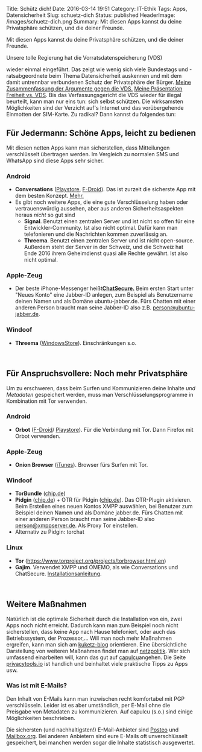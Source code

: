 Title: Schütz dich!
Date: 2016-03-14 19:51
Category: IT-Ethik
Tags: Apps, Datensicherheit
Slug: schuetz-dich
Status: published
HeaderImage: /images/schuetz-dich.png
Summary: Mit diesen Apps kannst du deine Privatsphäre schützen, und die deiner Freunde.

Mit diesen Apps kannst du deine Privatsphäre schützen, und die deiner Freunde.

<!--more-->Unsere tolle Regierung hat die Vorratsdatenspeicherung (VDS)
wieder einmal eingeführt. Das zeigt wie wenig sich viele Bundestags und
-ratsabgeordnete beim Thema Datensicherheit auskennen und mit dem damit
untrennbar verbundenen Schutz der Privatsphäre der Bürger. [Meine
Zusammenfassung der Argumente gegen die
VDS.](http://xcosx.de/wp-content/uploads/2015/10/VDS_Vorratsdatenspeicherung.pdf)
[Meine Präsentation Freiheit vs.
VDS](http://www.xcosx.de/mgb/keineph-slides/slides/vds.md.html). Bis das
Verfassungsgericht die VDS wieder für illegal beurteilt, kann man nur
eins tun: sich selbst schützen. Die wirksamsten Möglichkeiten sind der
Verzicht auf's Internet und das vorübergehende Einmotten der SIM-Karte.
Zu radikal? Dann kannst du folgendes tun:

Für Jedermann: Schöne Apps, leicht zu bedienen
----------------------------------------------

Mit diesen netten Apps kann man sicherstellen, dass Mitteilungen
verschlüsselt übertragen werden. Im Vergleich zu normalen SMS und
WhatsApp sind diese Apps sehr sicher.

### Android

-   **Conversations**
    ([Playstore](https://play.google.com/store/apps/details?id=eu.siacs.conversations),
    [F-Droid](https://f-droid.org/repository/browse/?fdfilter=conversation&fdid=eu.siacs.conversations)).
    Das ist zurzeit die sicherste App mit dem besten Konzept.
    [Mehr.](http://xcosx.de/conversations/)
-   Es gibt noch weitere Apps, die eine gute Verschlüsselung haben oder
    vertrauenswürdig aussehen, aber aus anderen Sicherheitsaspekten
    heraus *nicht* so gut sind
    -   **Signal**. Benutzt einen zentralen Server und ist nicht so offen
        für eine Entwickler-Community. Ist also nicht optimal. Dafür kann man telefonieren und die Nachrichten kommen zuverlässig an.
    -   **Threema**. Benutzt einen zentralen Server und ist nicht
        open-source. Außerdem steht der Server in der Schweiz, und die
        Schweiz hat Ende 2016 ihrem Geheimdienst quasi alle Rechte
        gewährt. Ist also nicht optimal.

### Apple-Zeug

-   Der beste iPhone-Messenger
    heißt[**ChatSecure.**](https://xcosx.de/messenger-fuers-iphone/)
    Beim ersten Start unter "Neues Konto" eine Jabber-ID anlegen, zum
    Beispiel als Benutzername deinen Namen und als Domäne
    ubuntu-jabber.de. Fürs Chatten mit einer anderen Person braucht man
    seine Jabber-ID also z.B. person@ubuntu-jabber.de.

### Windoof

-   **Threema**
    ([WindowsStore](https://www.microsoft.com/en-us/store/apps/threema/9nblggh095s5)).
    Einschränkungen s.o.

 

Für Anspruchsvollere: Noch mehr Privatsphäre
--------------------------------------------

Um zu erschweren, dass beim Surfen und Kommunizieren deine Inhalte *und
Metadaten* gespeichert werden, muss man Verschlüsselungsprogramme in
Kombination mit Tor verwenden.

### Android

-   **Orbot**
    ([F-Droid](https://f-droid.org/repository/browse/?fdfilter=orbot&fdid=org.torproject.android)/
    [Playstore](https://play.google.com/store/apps/details?id=org.torproject.android)).
    Für die Verbindung mit Tor. Dann Firefox mit Orbot verwenden.

### Apple-Zeug

-   **Onion Browser**
    ([iTunes](https://itunes.apple.com/us/app/onion-browser/id519296448?mt=8)).
    Browser fürs Surfen mit Tor.

### Windoof

-   **TorBundle**
    ([chip.de](http://www.chip.de/downloads/Tor-Browser-Paket_22479695.html))
-   **Pidgin**
    ([chip.de](http://www.chip.de/downloads/Pidgin_13009923.html)) + OTR
    für Pidgin
    ([chip.de](http://www.chip.de/downloads/OTR-fuer-Pidgin_24518582.html)).
    Das OTR-Plugin aktivieren. Beim Erstellen eines neuen Kontos XMPP
    auswählen, bei Benutzer zum Beispiel deinen Namen und als Domäne
    jabber.de. Fürs Chatten mit einer anderen Person braucht man seine
    Jabber-ID also person@xmppserver.de. Als Proxy Tor einstellen.
-   Alternativ zu Pidgin: torchat

### Linux

-   **Tor** (<https://www.torproject.org/projects/torbrowser.html.en>)
-   **Gajim**. Verwendet XMPP und OMEMO, als wie Conversations und
    ChatSecure.
    [Installationsanleitung](https://xcosx.de/gajim-mit-omemo/).

 

Weitere Maßnahmen
-----------------

Natürlich ist die optimale Sicherheit durch die Installation von ein,
zwei Apps noch nicht erreicht. Dadurch kann man zum Beispiel noch nicht
sicherstellen, dass keine App nach Hause telefoniert, oder auch das
Betriebssystem, der Prozessor,... Will man noch mehr Maßnahmen
ergreifen, kann man sich am
[kuketz-blog](http://www.kuketz-blog.de/projekte/) orientieren. Eine
übersichtliche Darstellung von weiteren Maßnahmen findet man auf
[netzpolitik](https://netzpolitik.org/2015/2-jahre-snowden-enthuellungen-special-zur-digitalen-selbstverteidigung/).
Wer sich umfassend einarbeiten will, kann das gut auf
[capulcu](https://capulcu.blackblogs.org/bandi/)angehen. Die Seite
[privacytools.io](https://www.privacytools.io/) ist handlich und
beinhaltet viele praktische Tipps zu Apps usw.

### Was ist mit E-Mails?

Den Inhalt von E-Mails kann man inzwischen recht komfortabel mit PGP
verschlüsseln. Leider ist es aber umständlich, per E-Mail ohne die
Preisgabe von Metadaten zu kommunizieren. Auf capulcu (s.o.) sind einige
Möglichkeiten beschrieben.

Die sichersten (und nachhaltigsten!) E-Mail-Anbieter sind
[Posteo](https://posteo.de/de) und [Mailbox.org](http://mailbox.org/).
Bei anderen Anbietern sind eure E-Mails oft unverschlüsselt gespeichert,
bei manchen werden sogar die Inhalte statistisch ausgewertet.
